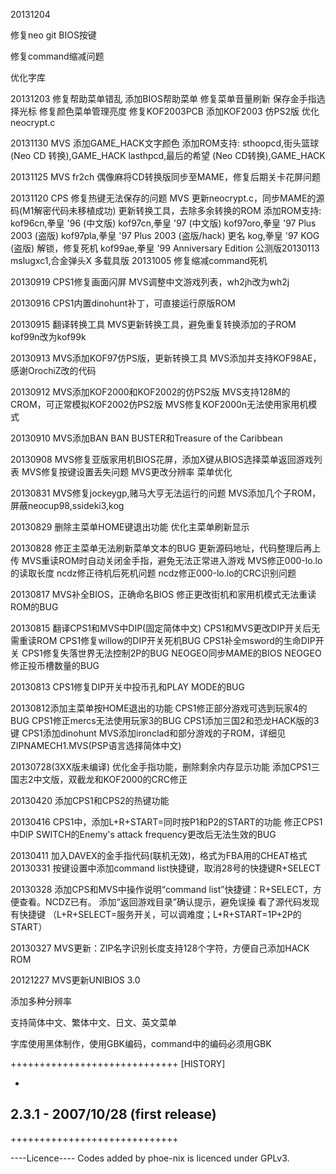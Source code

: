 20131204

修复neo git BIOS按键

修复command缩减问题

优化字库


20131203
修复帮助菜单错乱
添加BIOS帮助菜单
修复菜单音量刷新
保存金手指选择光标
修复颜色菜单管理亮度
修复KOF2003PCB
添加KOF2003 仿PS2版
优化neocrypt.c

20131130
MVS
添加GAME_HACK文字颜色
添加ROM支持:
sthoopcd,街头篮球 (Neo CD 转换),GAME_HACK
lasthpcd,最后的希望 (Neo CD转换),GAME_HACK

20131125
MVS
fr2ch 偶像麻将CD转换版同步至MAME，修复后期关卡花屏问题

20131120
CPS
修复热键无法保存的问题
MVS
更新neocrypt.c，同步MAME的源码(M1解密代码未移植成功)
更新转换工具，去除多余转换的ROM
添加ROM支持:
kof96cn,拳皇 '96 (中文版)
kof97cn,拳皇 '97 (中文版)
kof97oro,拳皇 '97 Plus 2003 (盗版)
kof97pla,拳皇 '97 Plus 2003 (盗版/hack) 更名
kog,拳皇 '97 KOG (盗版) 解锁，修复死机
kof99ae,拳皇 '99 Anniversary Edition 公测版20130113  
mslugxc1,合金弹头X 多载具版  20131005
修复缩减command死机

20130919
CPS1修复画面闪屏
MVS调整中文游戏列表，wh2jh改为wh2j

20130916
CPS1内置dinohunt补丁，可直接运行原版ROM

20130915
翻译转换工具
MVS更新转换工具，避免重复转换添加的子ROM
kof99n改为kof99k

20130913
MVS添加KOF97仿PS版，更新转换工具
MVS添加并支持KOF98AE，感谢OrochiZ改的代码

20130912
MVS添加KOF2000和KOF2002的仿PS2版
MVS支持128M的CROM，可正常模拟KOF2002仿PS2版
MVS修复KOF2000n无法使用家用机模式

20130910
MVS添加BAN BAN BUSTER和Treasure of the Caribbean

20130908
MVS修复亚版家用机BIOS花屏，添加X键从BIOS选择菜单返回游戏列表
MVS修复按键设置丢失问题
MVS更改分辨率
菜单优化

20130831
MVS修复jockeygp,赌马大亨无法运行的问题
MVS添加几个子ROM，屏蔽neocup98,ssideki3,kog

20130829
删除主菜单HOME键退出功能
优化主菜单刷新显示

20130828
修正主菜单无法刷新菜单文本的BUG
更新源码地址，代码整理后再上传
MVS重读ROM时自动关闭金手指，避免无法正常进入游戏
MVS修正000-lo.lo的读取长度
ncdz修正待机后死机问题
ncdz修正000-lo.lo的CRC识别问题

20130817
MVS补全BIOS，正确命名BIOS
修正更改街机和家用机模式无法重读ROM的BUG

20130815
翻译CPS1和MVS中DIP(固定简体中文)
CPS1和MVS更改DIP开关后无需重读ROM
CPS1修复willow的DIP开关死机BUG
CPS1补全msword的生命DIP开关
CPS1修复失落世界无法控制2P的BUG
NEOGEO同步MAME的BIOS
NEOGEO修正投币槽数量的BUG

20130813
CPS1修复DIP开关中投币孔和PLAY MODE的BUG

20130812添加主菜单按HOME退出的功能
CPS1修正部分游戏可选到玩家4的BUG
CPS1修正mercs无法使用玩家3的BUG
CPS1添加三国2和恐龙HACK版的3键
CPS1添加dinohunt
MVS添加ironclad和部分游戏的子ROM，详细见ZIPNAMECH1.MVS(PSP语言选择简体中文)

20130728(3XX版未编译)
优化金手指功能，删除剩余内存显示功能
添加CPS1三国志2中文版，双截龙和KOF2000的CRC修正

20130420
添加CPS1和CPS2的热键功能

20130416
CPS1中，添加L+R+START=同时按P1和P2的START的功能
修正CPS1中DIP SWITCH的Enemy's attack frequency更改后无法生效的BUG

20130411
加入DAVEX的金手指代码(联机无效)，格式为FBA用的CHEAT格式
20130331
按键设置中添加command list快捷键，取消28号的快捷键R+SELECT

20130328
添加CPS和MVS中操作说明“command list”快捷键：R+SELECT，方便查看。NCDZ已有。
添加“返回游戏目录”确认提示，避免误操
看了源代码发现有快捷键
（L+R+SELECT=服务开关，可以调难度；L+R+START=1P+2P的START）

20130327
MVS更新：ZIP名字识别长度支持128个字符，方便自己添加HACK ROM

20121227
MVS更新UNIBIOS 3.0

添加多种分辨率

支持简体中文、繁体中文、日文、英文菜单

字库使用黑体制作，使用GBK编码，command中的编码必须用GBK

+++++++++++++++++++++++++++++
[HISTORY]

-
2.3.1 - 2007/10/28 (first release)
-

+++++++++++++++++++++++++++++

----Licence----
Codes added by phoe-nix is licenced under GPLv3.


